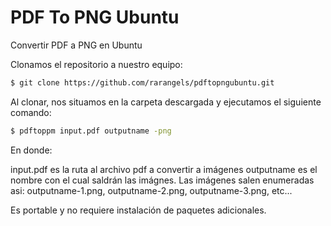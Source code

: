 # PDF To PNG Ubuntu
Convertir PDF a PNG en Ubuntu

Clonamos el repositorio a nuestro equipo:

```sh
$ git clone https://github.com/rarangels/pdftopngubuntu.git
```
Al clonar, nos situamos en la carpeta descargada y ejecutamos el siguiente comando:

```sh
$ pdftoppm input.pdf outputname -png
```
En donde:

input.pdf es la ruta al archivo pdf a convertir a imágenes
outputname es el nombre con el cual saldrán las imágnes. Las imágenes salen enumeradas asi: outputname-1.png, outputname-2.png, outputname-3.png, etc... 

Es portable y no requiere instalación de paquetes adicionales.
